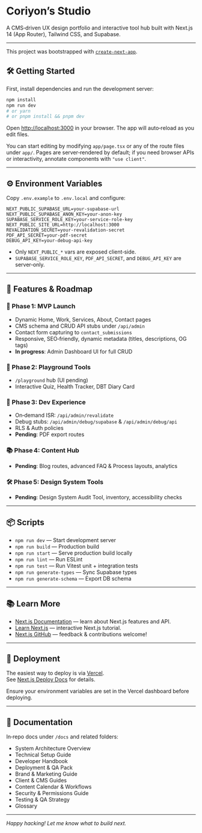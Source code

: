 # Coriyon’s Studio&#x20;

A CMS‑driven UX design portfolio and interactive tool hub built with Next.js 14 (App Router), Tailwind CSS, and Supabase.

---

This project was bootstrapped with [`create-next-app`](https://nextjs.org/docs/app/api-reference/cli/create-next-app).

## 🛠 Getting Started

First, install dependencies and run the development server:

```bash
npm install
npm run dev
# or yarn
# or pnpm install && pnpm dev
```

Open [http://localhost:3000](http://localhost:3000) in your browser. The app will auto‑reload as you edit files.

You can start editing by modifying `app/page.tsx` or any of the route files under `app/`. Pages are server‑rendered by default; if you need browser APIs or interactivity, annotate components with `"use client"`.

---

## ⚙️ Environment Variables

Copy `.env.example` to `.env.local` and configure:

```env
NEXT_PUBLIC_SUPABASE_URL=your-supabase-url
NEXT_PUBLIC_SUPABASE_ANON_KEY=your-anon-key
SUPABASE_SERVICE_ROLE_KEY=your-service-role-key
NEXT_PUBLIC_SITE_URL=http://localhost:3000
REVALIDATION_SECRET=your-revalidation-secret
PDF_API_SECRET=your-pdf-secret
DEBUG_API_KEY=your-debug-api-key
```

- Only `NEXT_PUBLIC_*` vars are exposed client‑side.
- `SUPABASE_SERVICE_ROLE_KEY`, `PDF_API_SECRET`, and `DEBUG_API_KEY` are server‑only.

---

## 🚀 Features & Roadmap

### 🚀 Phase 1: MVP Launch

- Dynamic Home, Work, Services, About, Contact pages
- CMS schema and CRUD API stubs under `/api/admin`
- Contact form capturing to `contact_submissions`
- Responsive, SEO‑friendly, dynamic metadata (titles, descriptions, OG tags)
- **In progress**: Admin Dashboard UI for full CRUD

### 🧪 Phase 2: Playground Tools

- `/playground` hub (UI pending)
- Interactive Quiz, Health Tracker, DBT Diary Card

### 📡 Phase 3: Dev Experience

- On‑demand ISR: `/api/admin/revalidate`
- Debug stubs: `/api/admin/debug/supabase` & `/api/admin/debug/api`
- RLS & Auth policies
- **Pending**: PDF export routes

### 📚 Phase 4: Content Hub

- **Pending**: Blog routes, advanced FAQ & Process layouts, analytics

### 🛠️ Phase 5: Design System Tools

- **Pending**: Design System Audit Tool, inventory, accessibility checks

---

## 📦 Scripts

- `npm run dev` — Start development server
- `npm run build` — Production build
- `npm run start` — Serve production build locally
- `npm run lint` — Run ESLint
- `npm run test` — Run Vitest unit + integration tests
- `npm run generate-types` — Sync Supabase types
- `npm run generate-schema` — Export DB schema

---

## 📚 Learn More

- [Next.js Documentation](https://nextjs.org/docs) — learn about Next.js features and API.
- [Learn Next.js](https://nextjs.org/learn) — interactive Next.js tutorial.
- [Next.js GitHub](https://github.com/vercel/next.js) — feedback & contributions welcome!

---

## 📣 Deployment

The easiest way to deploy is via [Vercel](https://vercel.com/new?filter=next.js).\
See [Next.js Deploy Docs](https://nextjs.org/docs/app/building-your-application/deploying) for details.

Ensure your environment variables are set in the Vercel dashboard before deploying.

---

## 📖 Documentation

In‑repo docs under `/docs` and related folders:

- System Architecture Overview
- Technical Setup Guide
- Developer Handbook
- Deployment & QA Pack
- Brand & Marketing Guide
- Client & CMS Guides
- Content Calendar & Workflows
- Security & Permissions Guide
- Testing & QA Strategy
- Glossary

---

*Happy hacking! Let me know what to build next.*

